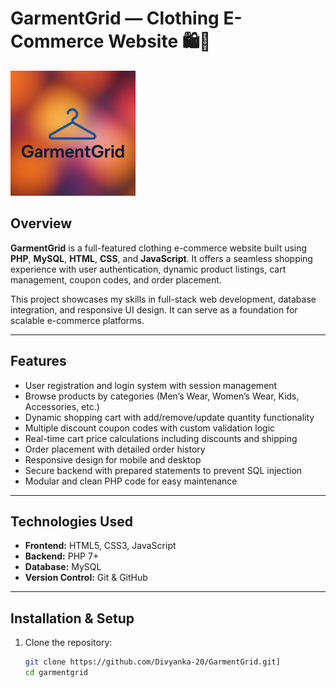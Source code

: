 # GarmentGrid — Clothing E-Commerce Website 🛍️👕

<img src="https://github.com/Divyanka-20/GarmentGrid/raw/main/assets/logo.png" alt="GarmentGrid Logo" width="200" height="200" />

## Overview

**GarmentGrid** is a full-featured clothing e-commerce website built using **PHP**, **MySQL**, **HTML**, **CSS**, and **JavaScript**. It offers a seamless shopping experience with user authentication, dynamic product listings, cart management, coupon codes, and order placement.

This project showcases my skills in full-stack web development, database integration, and responsive UI design. It can serve as a foundation for scalable e-commerce platforms.

---

## Features

- User registration and login system with session management  
- Browse products by categories (Men’s Wear, Women’s Wear, Kids, Accessories, etc.)  
- Dynamic shopping cart with add/remove/update quantity functionality  
- Multiple discount coupon codes with custom validation logic  
- Real-time cart price calculations including discounts and shipping  
- Order placement with detailed order history  
- Responsive design for mobile and desktop  
- Secure backend with prepared statements to prevent SQL injection  
- Modular and clean PHP code for easy maintenance  

---

## Technologies Used

- **Frontend:** HTML5, CSS3, JavaScript  
- **Backend:** PHP 7+  
- **Database:** MySQL  
- **Version Control:** Git & GitHub  

---

## Installation & Setup

1. Clone the repository:
   ```bash
   git clone https://github.com/Divyanka-20/GarmentGrid.git]
   cd garmentgrid
